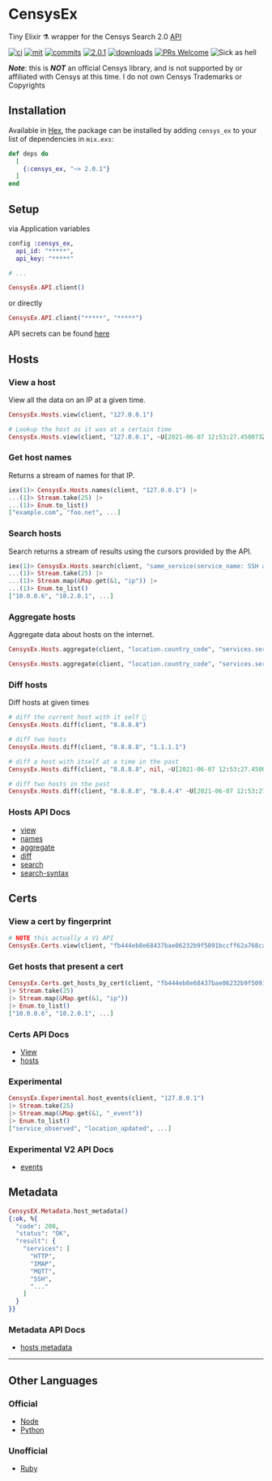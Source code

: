 # CensysEx

Tiny Elixir ⚗️ wrapper for the Censys Search 2.0 [API](https://search.censys.io/api)

[![ci](https://github.com/bwireman/censys_ex/actions/workflows/elixir.yml/badge.svg?branch=main)](https://github.com/bwireman/censys_ex/actions/workflows/elixir.yml)
[![mit](https://img.shields.io/github/license/bwireman/censys_ex?color=brightgreen)](https://github.com/bwireman/censys_ex/blob/main/LICENSE)
[![commits](https://img.shields.io/github/last-commit/bwireman/censys_ex)](https://github.com/bwireman/censys_ex/commit/main)
[![2.0.1](https://img.shields.io/hexpm/v/censys_ex?color=brightgreen&style=flat)](https://hexdocs.pm/censys_ex/readme.html)
[![downloads](https://img.shields.io/hexpm/dt/censys_ex?color=brightgreen)](https://hex.pm/packages/censys_ex/)
[![PRs Welcome](https://img.shields.io/badge/PRs-welcome-brightgreen)](http://makeapullrequest.com)
![Sick as hell](https://img.shields.io/badge/Sick-as%20hell%20%F0%9F%A4%98-red)

_**Note**_: this is **_NOT_** an official Censys library, and is not supported by or affiliated with Censys at this time. I do not own Censys Trademarks or Copyrights

## Installation

Available in [Hex](https://hex.pm/packages/censys_ex), the package can be installed by adding `censys_ex` to your list of dependencies in `mix.exs`:

```elixir
def deps do
  [
    {:censys_ex, "~> 2.0.1"}
  ]
end
```

## Setup

via Application variables

```elixir
config :censys_ex,
  api_id: "*****",
  api_key: "*****"

# ...

CensysEx.API.client()
```

or directly

```elixir
CensysEx.API.client("*****", "*****")
```

API secrets can be found [here](https://search.censys.io/account/api)

## Hosts

### View a host

View all the data on an IP at a given time.

```elixir
CensysEx.Hosts.view(client, "127.0.0.1")

# Lookup the host as it was at a certain time
CensysEx.Hosts.view(client, "127.0.0.1", ~U[2021-06-07 12:53:27.450073Z])
```

### Get host names

Returns a stream of names for that IP.

```elixir
iex(1)> CensysEx.Hosts.names(client, "127.0.0.1") |>
...(1)> Stream.take(25) |>
...(1)> Enum.to_list()
["example.com", "foo.net", ...]
```

### Search hosts

Search returns a stream of results using the cursors provided by the API.

```elixir
iex(1)> CensysEx.Hosts.search(client, "same_service(service_name: SSH and not port: 22)") |>
...(1)> Stream.take(25) |>
...(1)> Stream.map(&Map.get(&1, "ip")) |>
...(1)> Enum.to_list()
["10.0.0.6", "10.2.0.1", ...]
```

### Aggregate hosts

Aggregate data about hosts on the internet.

```elixir
CensysEx.Hosts.aggregate(client, "location.country_code", "services.service_name: MEMCACHED")

CensysEx.Hosts.aggregate(client, "location.country_code", "services.service_name: MEMCACHED", 10)
```

### Diff hosts

Diff hosts at given times

```elixir
# diff the current host with it self 🤷
CensysEx.Hosts.diff(client, "8.8.8.8")

# diff two hosts
CensysEx.Hosts.diff(client, "8.8.8.8", "1.1.1.1")

# diff a host with itself at a time in the past
CensysEx.Hosts.diff(client, "8.8.8.8", nil, ~U[2021-06-07 12:53:27.450073Z])

# diff two hosts in the past
CensysEx.Hosts.diff(client, "8.8.8.8", "8.8.4.4" ~U[2021-06-07 12:53:27.450073Z], ~U[2021-06-07 12:53:27.450073Z])
```

### Hosts API Docs

- [view](https://search.censys.io/api#/hosts/viewHost)
- [names](https://search.censys.io/api#/hosts/viewHostNames)
- [aggregate](https://search.censys.io/api#/hosts/aggregateHosts)
- [diff](https://search.censys.io/api#/hosts/viewHostDiff)
- [search](https://search.censys.io/api#/hosts/searchHosts)
- [search-syntax](https://search.censys.io/search/language?resource=hosts)

## Certs

### View a cert by fingerprint

```elixir
# NOTE this actually a V1 API
CensysEx.Certs.view(client, "fb444eb8e68437bae06232b9f5091bccff62a768ca09e92eb5c9c2cf9d17c426")
```

### Get hosts that present a cert

```elixir
CensysEx.Certs.get_hosts_by_cert(client, "fb444eb8e68437bae06232b9f5091bccff62a768ca09e92eb5c9c2cf9d17c426")
|> Stream.take(25)
|> Stream.map(&Map.get(&1, "ip"))
|> Enum.to_list()
["10.0.0.6", "10.2.0.1", ...]
```

### Certs API Docs

- [View](https://search.censys.io/api#/certificates/viewCertificate)
- [hosts](https://search.censys.io/api#/certs/getHostsByCert)

### Experimental

```elixir
CensysEx.Experimental.host_events(client, "127.0.0.1")
|> Stream.take(25)
|> Stream.map(&Map.get(&1, "_event"))
|> Enum.to_list()
["service_observed", "location_updated", ...]
```

### Experimental V2 API Docs

- [events](https://search.censys.io/api#/experimental/viewHostEvents)

## Metadata

```elixir
CensysEX.Metadata.host_metadata()
{:ok, %{
  "code": 200,
  "status": "OK",
  "result": {
    "services": [
      "HTTP",
      "IMAP",
      "MQTT",
      "SSH",
      "..."
    ]
  }
}}
```

### Metadata API Docs

- [hosts metadata](https://search.censys.io/api#/metadata/getHostMetadata)

---

## Other Languages

### Official

- [Node](https://github.com/censys/censys-node-js)
- [Python](https://github.com/censys/censys-python)

### Unofficial

- [Ruby](https://github.com/ninoseki/censysx/)
